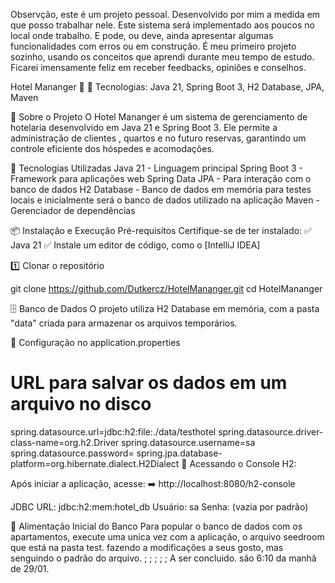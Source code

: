 Observção, este é um projeto pessoal.
Desenvolvido por mim a medida em que posso trabalhar nele.
Este sistema será implementado aos poucos no local onde trabalho.
E pode, ou deve, ainda apresentar algumas funcionalidades com erros ou em construção.
É meu primeiro projeto sozinho, usando os conceitos que aprendi durante meu tempo de estudo.
Ficarei imensamente feliz em receber feedbacks, opiniões e conselhos.

Hotel Mananger 🏨
📌 Tecnologias: Java 21, Spring Boot 3, H2 Database, JPA, Maven

📌 Sobre o Projeto
O Hotel Mananger é um sistema de gerenciamento de hotelaria desenvolvido em Java 21 e Spring Boot 3.
Ele permite a administração de clientes , quartos e no futuro reservas, garantindo um controle eficiente dos hóspedes e acomodações.

🚀 Tecnologias Utilizadas
Java 21 - Linguagem principal
Spring Boot 3 - Framework para aplicações web
Spring Data JPA - Para interação com o banco de dados
H2 Database - Banco de dados em memória para testes locais e inicialmente será o banco de dados utilizado na aplicação
Maven - Gerenciador de dependências

📦 Instalação e Execução
Pré-requisitos
Certifique-se de ter instalado:
✅ Java 21
✅ Instale um editor de código, como o [IntelliJ IDEA]

1️⃣ Clonar o repositório

git clone https://github.com/Dutkercz/HotelMananger.git
cd HotelMananger

🗄️ Banco de Dados
O projeto utiliza H2 Database em memória, com a pasta "data" criada para armazenar os arquivos temporários.

📌 Configuração no application.properties

# URL para salvar os dados em um arquivo no disco
spring.datasource.url=jdbc:h2:file:./data/testhotel
spring.datasource.driver-class-name=org.h2.Driver
spring.datasource.username=sa
spring.datasource.password=
spring.jpa.database-platform=org.hibernate.dialect.H2Dialect
📌 Acessando o Console H2:

Após iniciar a aplicação, acesse:
➡️ http://localhost:8080/h2-console

JDBC URL: jdbc:h2:mem:hotel_db
Usuário: sa
Senha: (vazia por padrão)

📂 Alimentação Inicial do Banco
Para popular o banco de dados com os apartamentos, execute uma unica vez com a aplicação,
o arquivo seedroom que está na pasta test. fazendo a modificações a seus gosto,
mas senguindo o padrão do arquivo.
;
;
;
;
; A ser concluido. são 6:10 da manhã de 29/01.




